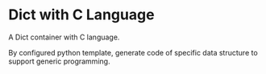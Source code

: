 Dict with C Language
====

A Dict container with C language.

By configured python template, generate code of specific data structure to support generic programming.